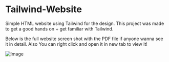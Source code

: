 # Tailwind-Website
Simple HTML website using Tailwind for the design. This project was made to get a good hands on + get familiar with Tailwind.

Below is the full website screen shot with the PDF file if anyone wanna see it in detail. Also You can right click and open it in new tab to view it!

![Image](https://github.com/user-attachments/assets/96b03972-5fc5-434c-87ef-38cbf82c6a2c)
